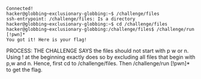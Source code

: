 ```
Connected!
hacker@globbing~exclusionary-globbing:~$ /challenge/files
ssh-entrypoint: /challenge/files: Is a directory
hacker@globbing~exclusionary-globbing:~$ cd /challenge/files
hacker@globbing~exclusionary-globbing:/challenge/files$ /challenge/run [!pwn]*
You got it! Here is your flag!
```

PROCESS:
THE CHALLENGE SAYS the files should not start with p w or n. Using ! at the beginning exactly does so by excluding all files that begin with p,w and n.
Hence, first cd to /challenge/files. Then /challenge/run [!pwn]* to get the flag.
